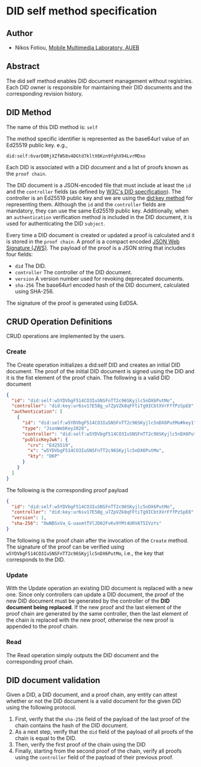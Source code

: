 # DID self method specification
## Author
* Nikos Fotiou, [Mobile Multimedia Laboratory, AUEB](https://mm.aueb.gr)

## Abstract
The did self method enables DID document management without registries. Each
DID owner is responsible for maintaining their DID documents and the corresponding
revision history.

## DID Method 
The name of this DID method is: `self`

The method specific identifier is represented as the base64url value
of an Ed25519 public key. e.g.,

```
did:self:6varD0RjXZfW58v4DGtd7kltX6Kzn9fghX94LvrMDxo
```

Each DID is associated with a DID document and a 
list of proofs known as the `proof chain`. 

The DID document is a JSON-encoded file that must include at least
the `id` and the `controller` fields (as defined by [W3C's DID specification](https://www.w3.org/TR/did-core/)).
The controller is an Ed25519 public key and we are using the [did:key method](https://w3c-ccg.github.io/did-method-key/)
for representing them. Although the `id` and the `controller` fields are mandatory, they can use 
the same Ed25519 public key. Additionally, when an `authentication` verification method is included in the
DID document, it is used for authenticating the DID `subject`. 

Every time a DID document is created or updated a proof is calculated
and it is stored in the `proof chain`.
A proof is a compact encoded [JSON Web Signature (JWS)](https://tools.ietf.org/html/rfc7515).
The payload of the proof is a JSON string that includes four 
fields: 

* `did` The DID.
* `controller` The controller of the DID document.
* `version` A version number used for revoking deprecated documents.
* `sha-256` The base64url encoded hash of the DID document, calculated using SHA-256.

The signature of the proof is generated using EdDSA. 

## CRUD Operation Definitions
CRUD operations are implemented by the users. 

### Create
The Create operation initializes a did:self DID and creates an initial DID document. 
The proof of the initial DID document is signed using the DID
and it is the fist element of the proof chain. The following is a valid DID document

```json
{
  "id": "did:self:w5YDVbgF514CO3IuSNSFnTT2c96SKyjlc5nDX6PutMo",
  "controller": "did:key:ur6sv17E5Bg_u7ZpVZk8qFFtiTg9ICbtXVrFffPzSpE8",
  "authentication": [
    {
      "id": "did:self:w5YDVbgF514CO3IuSNSFnTT2c96SKyjlc5nDX6PutMo#key1",
      "type": "JsonWebKey2020",
      "controller": "did:self:w5YDVbgF514CO3IuSNSFnTT2c96SKyjlc5nDX6PutMo",
      "publicKeyJwk": {
        "crv": "Ed25519",
        "x": "w5YDVbgF514CO3IuSNSFnTT2c96SKyjlc5nDX6PutMo",
        "kty": "OKP"
      }
    }
  ]
}
```

The following is the corresponding proof payload

```json
{
  "id": "did:self:w5YDVbgF514CO3IuSNSFnTT2c96SKyjlc5nDX6PutMo",
  "controller": "did:key:ur6sv17E5Bg_u7ZpVZk8qFFtiTg9ICbtXVrFffPzSpE8",
  "version": 1,
  "sha-256": "OwNBSxVa_G-uaxmtTVlJD02FvKv9YMt4URVAT5IVzYs"
}
```

The following is the proof chain after the invocation of the `Create` method. The signature
of the proof can be verified using `w5YDVbgF514CO3IuSNSFnTT2c96SKyjlc5nDX6PutMo`, i.e., the key
that corresponds to the DID.

### Update
With the Update operation an existing DID document is replaced with a new one. 
Since only controllers can update a DID document, 
the proof of the new DID document must be generated 
by the controller of the **DID document being replaced**.
If the new proof and the last element of the proof chain are generated by the same controller, 
then the last element of the chain is replaced with the new proof, otherwise the new proof 
is appended to the proof chain.

### Read
The Read operation simply outputs the DID document and 
the corresponding proof chain.

## DID document validation
Given a DID, a DID document, and a proof chain, any entity can attest
whether or not the DID document is a valid document for the given DID 
using the following protocol.

1. First, verify that the `sha-256` field of the payload of the last proof of the chain contains the hash of the DID document.
1. As a next step, verify that the `did` field of the payload of all proofs of the chain is equal to the DID.
1. Then, verify the first proof of the chain using the DID
1. Finally, starting from the second proof of the chain, verify all proofs using the `controller` field of the payload of their previous proof.






